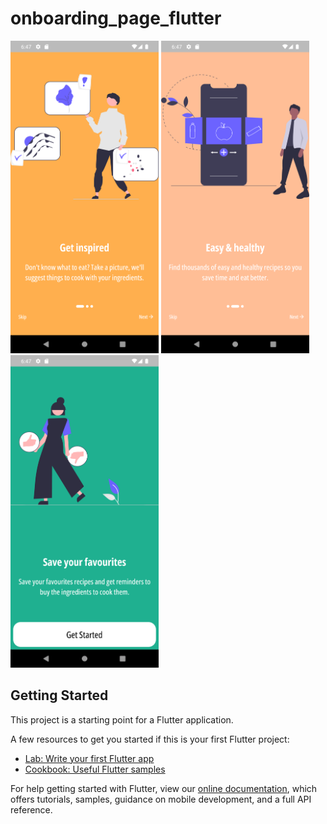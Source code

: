 # onboarding_page_flutter

<img src="https://github.com/Mohammed187/onboarding_page_flutter/blob/master/Screenshot_1645368444.png" height="500">

<img src="https://github.com/Mohammed187/onboarding_page_flutter/blob/master/Screenshot_1645368442.png" height="500">

<img src="https://github.com/Mohammed187/onboarding_page_flutter/blob/master/Screenshot_1645368440.png" height="500">


## Getting Started

This project is a starting point for a Flutter application.

A few resources to get you started if this is your first Flutter project:

- [Lab: Write your first Flutter app](https://flutter.dev/docs/get-started/codelab)
- [Cookbook: Useful Flutter samples](https://flutter.dev/docs/cookbook)

For help getting started with Flutter, view our
[online documentation](https://flutter.dev/docs), which offers tutorials,
samples, guidance on mobile development, and a full API reference.
